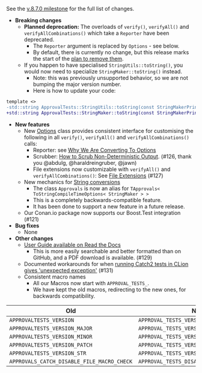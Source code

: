 See the [v.8.7.0 milestone](https://github.com/approvals/ApprovalTests.cpp/milestone/8?closed=1) for the full list of changes.

* **Breaking changes**
    * **Planned deprecation:** The overloads of `verify()`, `verifyAll()` and `verifyAllCombinations()` which take a `Reporter` have been deprecated.
        * The `Reporter` argument is replaced by `Options` - see below.
        * By default, there is currently no change, but this release marks the start of the [plan to remove them](/doc/explanations/WhyWeAreConvertingToOptions.md#the-plan).
    * If you happen to have specialised `StringUtils::toString()`, you would now need to specialize `StringMaker::toString()` instead.
        * Note: this was previously unsupported behavior, so we are not bumping the major version number.
        * Here is how to update your code:
```diff
template <>
-std::string ApprovalTests::StringUtils::toString(const StringMakerPrintable& printable)
+std::string ApprovalTests::StringMaker::toString(const StringMakerPrintable& printable)
```
* **New features**
    * New [Options](/doc/Options.md#top) class provides consistent interface for customising the following in all `verify()`, `verifyAll()` and `verifyAllCombinations()` calls:
        * Reporter: see [Why We Are Converting To Options](/doc/explanations/WhyWeAreConvertingToOptions.md#top)
        * Scrubber: [How to Scrub Non-Deterministic Output](/doc/how_tos/ScrubNonDeterministicOutput.md#top).  (#126, thank you @abdulg, @haraldreingruber, @jawn)
        * File extensions now customizable with `verifyAll()` and `verifyAllCombinations()`: See [File Extensions](/doc/Options.md#file-extensions) (#127)
    * New mechanics for [String conversions](/doc/ToString.md#top)
        * The class `Approvals` is now an alias for `TApprovals< ToStringCompileTimeOptions< StringMaker > >`
        * This is a completely backwards-compatible feature.
        * It has been done to support a new feature in a future release.
    * Our Conan.io package now supports our Boost.Test integration (#121)
* **Bug fixes**
    * None
* **Other changes**
    * [User Guide available on Read the Docs](https://approvaltestscpp.readthedocs.io/en/latest/index.html)
        * This is more easily searchable and better formatted than on GitHub, and a PDF download is available. (#129)
    * Documented workarounds for when [running Catch2 tests in CLion gives 'unexpected exception'](/doc/Troubleshooting.md#running-catch2-tests-in-clion-gives-unexpected-exception) (#131)
    * Consistent macro names
        * All our Macros now start with `APPROVAL_TESTS_`.
        * We have kept the old macros, redirecting to the new ones, for backwards compatibility.


| Old                                        | New                                       |
| ------------------------------------------ | ----------------------------------------- |
| `APPROVALTESTS_VERSION`                    | `APPROVAL_TESTS_VERSION`                  |
| `APPROVALTESTS_VERSION_MAJOR`              | `APPROVAL_TESTS_VERSION_MAJOR`            |
| `APPROVALTESTS_VERSION_MINOR`              | `APPROVAL_TESTS_VERSION_MINOR`            |
| `APPROVALTESTS_VERSION_PATCH`              | `APPROVAL_TESTS_VERSION_PATCH`            |
| `APPROVALTESTS_VERSION_STR`                | `APPROVAL_TESTS_VERSION_STR`              |
| `APPROVALS_CATCH_DISABLE_FILE_MACRO_CHECK` | `APPROVAL_TESTS_DISABLE_FILE_MACRO_CHECK` |
